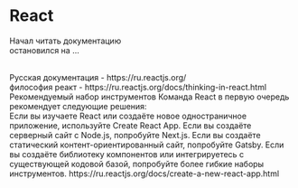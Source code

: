 # React

Начал читать документацию <br>
остановился на ...

<br>
Русская документация - https://ru.reactjs.org/
<br>
философия реакт - https://ru.reactjs.org/docs/thinking-in-react.html
<br>
Рекомендуемый набор инструментов
Команда React в первую очередь рекомендует следующие решения:
<br>
Если вы изучаете React или создаёте новое одностраничное приложение, используйте Create React App.
Если вы создаёте серверный сайт с Node.js, попробуйте Next.js.
Если вы создаёте статический контент-ориентированный сайт, попробуйте Gatsby.
Если вы создаёте библиотеку компонентов или интегрируетесь с существующей кодовой базой, попробуйте более гибкие наборы инструментов.
https://ru.reactjs.org/docs/create-a-new-react-app.html

